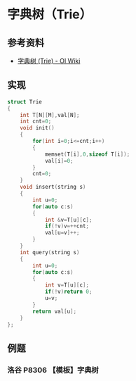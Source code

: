 # 字典树（Trie）

## 参考资料

- [字典树 (Trie) - OI Wiki](https://oi-wiki.org/string/trie/)

## 实现

```cpp
struct Trie
{
	int T[N][M],val[N];
	int cnt=0;
	void init()
	{
		for(int i=0;i<=cnt;i++)
		{
			memset(T[i],0,sizeof T[i]);
			val[i]=0;
		}
		cnt=0;
	}
	void insert(string s)
	{
		int u=0;
		for(auto c:s)
		{
			int &v=T[u][c];
			if(!v)v=++cnt;
			val[u=v]++;
		}
	}
	int query(string s)
	{
		int u=0;
		for(auto c:s)
		{
			int v=T[u][c];
			if(!v)return 0;
			u=v;
		}
		return val[u];
	}
};
```

## 例题

### 洛谷 P8306 【模板】字典树

<Problem id="P8306" />
